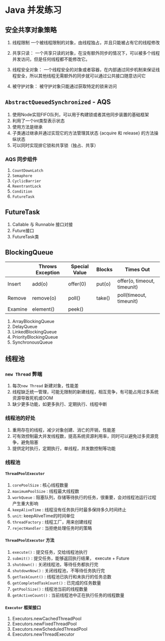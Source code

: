 # Java 并发练习


## 安全共享对象策略
1. 线程限制
一个被线程限制的对象，由线程独占，并且只能被占有它的线程修改

2. 共享只读：
一个共享只读的对象，在没有额外同步的情况下，可以被多个线程并发访问，但是任何线程都不能修改它。

3. 线程安全对象：
一个线程安全的对象或者容器，在内部通过同步机制来保证线程安全，所以其他线程无需额外的同步就可以通过公共接口随意访问它

4. 被守护对象：
被守护对象只能通过获取特定的锁来访问


## `AbstractQueuedSynchronized` - AQS
1. 使用Node实现FIFO队列，可以用于构建锁或者其他同步装置的基础框架
2. 利用了一个int类型表示状态
3. 使用方法是继承
4. 子类通过继承并通过实现它的方法管理其状态 {acquire 和 release} 的方法操纵状态
5. 可以同时实现排它锁和共享锁（独占、共享）

### AQS 同步组件
1. `CountDownLatch`
2. `Semaphore`
3. `CyclicBarrier`
4. `ReentrantLock`
5. `Condition`
6. `FutureTask`


## FutureTask
1. Callable 与 Runnable 接口对接
2. Future接口
3. FutureTask类


## BlockingQueue
|  | Throws Exception | Special Value | Blocks | Times Out |
|--|--|--|--|--|
| Insert | add(o) | offer(0) | put(o) | offer(o, timeout, timeunit) |
| Remove | remove(o) | poll() | take() | poll(timeout, timeunit) |
| Examine | element() | peek() |  |  |

1. ArrayBlockingQueue
2. DelayQueue
3. LinkedBlockingQueue
4. PriorityBlockingQueue
5. SynchronousQueue


## 线程池

### `new Thread` 弊端
1. 每次`new Thread` 新建对象，性能差
2. 线程缺乏统一管理，可能无限制的新建线程，相互竞争，有可能占用过多系统资源导致死机或OOM
3. 缺少更多功能，如更多执行、定期执行、线程中断

### 线程池的好处
1. 重用存在的线程，减少对象创建、消亡的开销，性能差
2. 可有效控制最大并发线程数，提高系统资源利用率，同时可以避免过多资源竞争，避免阻塞
3. 提供定时执行，定期执行，单线程，并发数控制等功能

### 线程池

#### `ThreadPoolExecutor`
1. `corePoolSize` : 核心线程数量
2. `maximumPoolSize` : 线程最大线程数
3. `workQueue` : 阻塞队列，存储等待执行的任务，很重要，会对线程池运行过程产生重大影响
4. `keepAliveTime` : 线程没有任务执行时最多保持多久时间终止
5. `unit`: keepAliveTime的时间单位
6. `threadFactory` : 线程工厂，用来创建线程
7. `rejectHandler` : 当拒绝处理任务时的策略

#### `ThreadPoolExecutor` 方法
1. `execute()` : 提交任务，交给线程池执行
2. `submit()` : 提交任务，能够返回执行结果， execute + Future
3. `shutdown()` : 关闭线程池，等待任务都执行完
4. `shutdownNow()` : 关闭线程池，不等待任务执行完
5. `getTaskCount()` : 线程池已执行和未执行的任务总数
6. `getCompletedTaskCount()` : 已完成的任务数量
7. `getPoolSize()` : 线程池当前的线程数量
8. `getActiveCount()` : 当前线程池中正在执行任务的线程数量 

#### `Executor` 框架接口
1. Executors.newCachedThreadPool
2. Executors.newFixedThreadPool
3. Executors.newScheduledThreadPool
4. Executors.newThreadExecutor